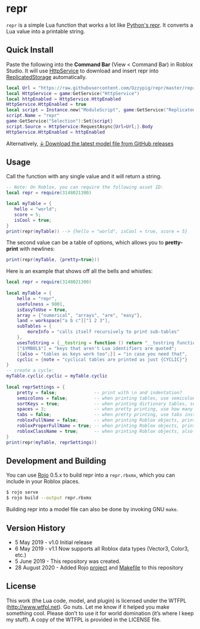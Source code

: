 # repr

`repr` is a simple Lua function that works a lot like [Python's repr](https://docs.python.org/3/library/functions.html#repr). It converts a Lua value into a printable string.

## Quick Install

Paste the following into the **Command Bar** (View &lt; Command Bar) in Roblox Studio. It will use [HttpService](https://developer.roblox.com/en-us/api-reference/class/HttpService) to download and insert repr into [ReplicatedStorage](https://developer.roblox.com/en-us/api-reference/class/ReplicatedStorage) automatically.

```lua
local Url = "https://raw.githubusercontent.com/Ozzypig/repr/master/repr.lua"
local HttpService = game:GetService("HttpService")
local httpEnabled = HttpService.HttpEnabled
HttpService.HttpEnabled = true
local script = Instance.new("ModuleScript", game:GetService("ReplicatedStorage"))
script.Name = "repr"
game:GetService("Selection"):Set{script}
script.Source = HttpService:RequestAsync{Url=Url;}.Body
HttpService.HttpEnabled = httpEnabled
```

Alternatively, [&darr; Download the latest model file from GitHub releases](https://github.com/Ozzypig/repr/releases/latest/download/repr.rbxmx)

## Usage

Call the function with any single value and it will return a string.

```lua
-- Note: On Roblox, you can require the following asset ID:
local repr = require(3148021300)

local myTable = {
   hello = "world";
   score = 5;
   isCool = true;
}
print(repr(myTable)) --> {hello = "world", isCool = true, score = 5}
```

The second value can be a table of options, which allows you to **pretty-print** with newlines:

```lua
print(repr(myTable, {pretty=true}))
```

Here is an example that shows off all the bells and whistles:

```lua
local repr = require(3148021300)
 
local myTable = {
	hello = "repr",
	usefulness = 9001,
	isEasyToUse = true,
	array = {"numerical", "arrays", "are", "easy"},
	land = workspace["a b c"]["1 2 3"],
	subTables = {
		moreInfo = "calls itself recursively to print sub-tables"
	},
	usesToString = {__tostring = function () return "__tostring functions are called automatically" end},
	["$YMBOL$"] = "keys that aren't Lua identifiers are quoted";
	[{also = "tables as keys work too";}] = "in case you need that",
	cyclic = {note = "cyclical tables are printed as just {CYCLIC}"}
}
-- create a cycle:
myTable.cyclic.cyclic = myTable.cyclic
 
local reprSettings = {
	pretty = false;              -- print with \n and indentation?
	semicolons = false;          -- when printing tables, use semicolons (;) instead of commas (,)?
	sortKeys = true;             -- when printing dictionary tables, sort keys alphabetically?
	spaces = 3;                  -- when pretty printing, use how many spaces to indent?
	tabs = false;                -- when pretty printing, use tabs instead of spaces?
	robloxFullName = false;      -- when printing Roblox objects, print full name or just name? 
	robloxProperFullName = true; -- when printing Roblox objects, print a proper* full name?
	robloxClassName = true;      -- when printing Roblox objects, also print class name in parens?
}
print(repr(myTable, reprSettings))
```

## Development and Building

You can use [Rojo](httos://github.com/Roblox/rojo) 0.5.x to build repr into a `repr.rbxmx`, which you can include in your Roblox places.

```bash
$ rojo serve
$ rojo build --output repr.rbxmx
```

Building repr into a model file can also be done by invoking GNU `make`.

## Version History

* 5 May 2019 - v1.0 Initial release
* 6 May 2019 - v1.1 Now supports all Roblox data types (Vector3, Color3, etc.)
* 5 June 2019 - This repository was created.
* 28 August 2020 - Added Rojo [project](default.project.json) and [Makefile](Makefile) to this repository

## License

This work (the Lua code, model, and plugin) is licensed under the WTFPL (http://www.wtfpl.net). Go nuts. Let me know if it helped you make something cool. Please don’t to use it for world domination (it’s where I keep my stuff). A copy of the WTFPL is provided in the LICENSE file.
